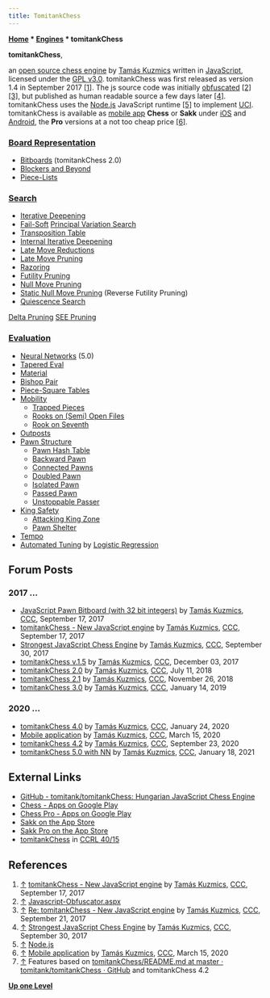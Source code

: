 ```yaml
---
title: TomitankChess
---
```

**[Home](Home "Home") \* [Engines](Engines "Engines") \* tomitankChess**


**tomitankChess**,  

an [open source chess engine](Category:Open_Source "Category:Open Source") by [Tamás Kuzmics](Tam%C3%A1s_Kuzmics "Tamás Kuzmics") written in [JavaScript](JavaScript "JavaScript"), licensed under the [GPL v3.0](Free_Software_Foundation#GPL "Free Software Foundation").
tomitankChess was first released as version 1.4 in September 2017 <a id="cite-note-1" href="#cite-ref-1">[1]</a>. 
The js source code was initially [obfuscated](https://en.wikipedia.org/wiki/Obfuscation_(software))
<a id="cite-note-2" href="#cite-ref-2">[2]</a>
<a id="cite-note-3" href="#cite-ref-3">[3]</a>, 
but published as human readable source a few days later 
<a id="cite-note-4" href="#cite-ref-4">[4]</a>. 
tomitankChess uses the [Node.js](https://en.wikipedia.org/wiki/Node.js) JavaScript runtime <a id="cite-note-5" href="#cite-ref-5">[5]</a> to implement [UCI](UCI "UCI").
tomitankChess is available as [mobile app](https://en.wikipedia.org/wiki/Mobile_app) **Chess** or **Sakk** under [iOS](index.php?title=IOS&action=edit&redlink=1 "IOS (page does not exist)") and [Android](Android "Android"), the **Pro** versions at a not too cheap price <a id="cite-note-6" href="#cite-ref-6">[6]</a>.



### [Board Representation](Board_Representation "Board Representation")


* [Bitboards](Bitboards "Bitboards") (tomitankChess 2.0)
* [Blockers and Beyond](Blockers_and_Beyond "Blockers and Beyond")
* [Piece-Lists](Piece-Lists "Piece-Lists")


### [Search](Search "Search")


* [Iterative Deepening](Iterative_Deepening "Iterative Deepening")
* [Fail-Soft](Fail-Soft "Fail-Soft") [Principal Variation Search](Principal_Variation_Search "Principal Variation Search")
* [Transposition Table](Transposition_Table "Transposition Table")
* [Internal Iterative Deepening](Internal_Iterative_Deepening "Internal Iterative Deepening")
* [Late Move Reductions](Late_Move_Reductions "Late Move Reductions")
* [Late Move Pruning](Futility_Pruning#MoveCountBasedPruning "Futility Pruning")
* [Razoring](Razoring "Razoring")
* [Futility Pruning](Futility_Pruning "Futility Pruning")
* [Null Move Pruning](Null_Move_Pruning "Null Move Pruning")
* [Static Null Move Pruning](Reverse_Futility_Pruning "Reverse Futility Pruning") (Reverse Futility Pruning)
* [Quiescence Search](Quiescence_Search "Quiescence Search")


 [Delta Pruning](Delta_Pruning "Delta Pruning")
 [SEE Pruning](Static_Exchange_Evaluation "Static Exchange Evaluation")
### [Evaluation](Evaluation "Evaluation")


* [Neural Networks](Neural_Networks "Neural Networks") (5.0)
* [Tapered Eval](Tapered_Eval "Tapered Eval")
* [Material](Material "Material")
* [Bishop Pair](Bishop_Pair "Bishop Pair")
* [Piece-Square Tables](Piece-Square_Tables "Piece-Square Tables")
* [Mobility](Mobility "Mobility")
	+ [Trapped Pieces](Trapped_Pieces "Trapped Pieces")
	+ [Rooks on (Semi) Open Files](Rook_on_Open_File "Rook on Open File")
	+ [Rook on Seventh](Rook_on_Seventh "Rook on Seventh")
* [Outposts](Outposts "Outposts")
* [Pawn Structure](Pawn_Structure "Pawn Structure")
	+ [Pawn Hash Table](Pawn_Hash_Table "Pawn Hash Table")
	+ [Backward Pawn](Backward_Pawn "Backward Pawn")
	+ [Connected Pawns](Connected_Pawns "Connected Pawns")
	+ [Doubled Pawn](Doubled_Pawn "Doubled Pawn")
	+ [Isolated Pawn](Isolated_Pawn "Isolated Pawn")
	+ [Passed Pawn](Passed_Pawn "Passed Pawn")
	+ [Unstoppable Passer](Unstoppable_Passer "Unstoppable Passer")
* [King Safety](King_Safety "King Safety")
	+ [Attacking King Zone](King_Safety#Attacking "King Safety")
	+ [Pawn Shelter](King_Safety#PawnShield "King Safety")
* [Tempo](Tempo "Tempo")
* [Automated Tuning](Automated_Tuning "Automated Tuning") by [Logistic Regression](Automated_Tuning#LogisticRegression "Automated Tuning")


## Forum Posts


### 2017 ...


* [JavaScript Pawn Bitboard (with 32 bit integers)](http://www.talkchess.com/forum/viewtopic.php?t=65198) by [Tamás Kuzmics](Tam%C3%A1s_Kuzmics "Tamás Kuzmics"), [CCC](CCC "CCC"), September 17, 2017
* [tomitankChess - New JavaScript engine](http://www.talkchess.com/forum/viewtopic.php?t=65200) by [Tamás Kuzmics](Tam%C3%A1s_Kuzmics "Tamás Kuzmics"), [CCC](CCC "CCC"), September 17, 2017
* [Strongest JavaScript Chess Engine](http://www.talkchess.com/forum/viewtopic.php?t=65344) by [Tamás Kuzmics](Tam%C3%A1s_Kuzmics "Tamás Kuzmics"), [CCC](CCC "CCC"), September 30, 2017
* [tomitankChess v.1.5](http://www.talkchess.com/forum/viewtopic.php?t=65899) by [Tamás Kuzmics](Tam%C3%A1s_Kuzmics "Tamás Kuzmics"), [CCC](CCC "CCC"), December 03, 2017
* [tomitankChess 2.0](http://www.talkchess.com/forum3/viewtopic.php?f=2&t=67954) by [Tamás Kuzmics](Tam%C3%A1s_Kuzmics "Tamás Kuzmics"), [CCC](CCC "CCC"), July 11, 2018
* [tomitankChess 2.1](http://www.talkchess.com/forum3/viewtopic.php?f=2&t=69059) by [Tamás Kuzmics](Tam%C3%A1s_Kuzmics "Tamás Kuzmics"), [CCC](CCC "CCC"), November 26, 2018
* [tomitankChess 3.0](http://www.talkchess.com/forum3/viewtopic.php?f=2&t=69596) by [Tamás Kuzmics](Tam%C3%A1s_Kuzmics "Tamás Kuzmics"), [CCC](CCC "CCC"), January 14, 2019


### 2020 ...


* [tomitankChess 4.0](http://www.talkchess.com/forum3/viewtopic.php?f=2&t=72894) by [Tamás Kuzmics](Tam%C3%A1s_Kuzmics "Tamás Kuzmics"), [CCC](CCC "CCC"), January 24, 2020
* [Mobile application](http://www.talkchess.com/forum3/viewtopic.php?f=2&t=73377) by [Tamás Kuzmics](Tam%C3%A1s_Kuzmics "Tamás Kuzmics"), [CCC](CCC "CCC"), March 15, 2020
* [tomitankChess 4.2](http://www.talkchess.com/forum3/viewtopic.php?f=2&t=75188) by [Tamás Kuzmics](Tam%C3%A1s_Kuzmics "Tamás Kuzmics"), [CCC](CCC "CCC"), September 23, 2020
* [tomitankChess 5.0 with NN](http://www.talkchess.com/forum3/viewtopic.php?f=2&t=76359) by [Tamás Kuzmics](Tam%C3%A1s_Kuzmics "Tamás Kuzmics"), [CCC](CCC "CCC"), January 18, 2021


## External Links


* [GitHub - tomitank/tomitankChess: Hungarian JavaScript Chess Engine](https://github.com/tomitank/tomitankChess)
* [Chess - Apps on Google Play](https://play.google.com/store/apps/details?id=sakk.tanky.hu&hl=en)
* [Chess Pro - Apps on Google Play](https://play.google.com/store/apps/details?id=sakk.tanky.hu.premium)
* [Sakk on the App Store](https://apps.apple.com/us/app/sakk/id1150654415)
* [Sakk Pro on the App Store](https://apps.apple.com/us/app/sakk-pro/id1152837781)
* [tomitankChess](http://ccrl.chessdom.com/ccrl/4040/cgi/compare_engines.cgi?family=tomitankChess&print=Rating+list&print=Results+table&print=LOS+table&print=Ponder+hit+table&print=Eval+difference+table&print=Comopp+gamenum+table&print=Overlap+table&print=Score+with+common+opponents) in [CCRL 40/15](CCRL "CCRL")


## References


1. <a id="cite-ref-1" href="#cite-note-1">↑</a> [tomitankChess - New JavaScript engine](http://www.talkchess.com/forum/viewtopic.php?t=65200) by [Tamás Kuzmics](Tam%C3%A1s_Kuzmics "Tamás Kuzmics"), [CCC](CCC "CCC"), September 17, 2017
2. <a id="cite-ref-2" href="#cite-note-2">↑</a> [Javascript-Obfuscator.aspx](http://www.javascriptobfuscator.com/Javascript-Obfuscator.aspx)
3. <a id="cite-ref-3" href="#cite-note-3">↑</a> [Re: tomitankChess - New JavaScript engine](http://www.talkchess.com/forum/viewtopic.php?t=65200&start=14) by [Tamás Kuzmics](Tam%C3%A1s_Kuzmics "Tamás Kuzmics"), [CCC](CCC "CCC"), September 21, 2017
4. <a id="cite-ref-4" href="#cite-note-4">↑</a> [Strongest JavaScript Chess Engine](http://www.talkchess.com/forum/viewtopic.php?t=65344) by [Tamás Kuzmics](Tam%C3%A1s_Kuzmics "Tamás Kuzmics"), [CCC](CCC "CCC"), September 30, 2017
5. <a id="cite-ref-5" href="#cite-note-5">↑</a> [Node.js](https://nodejs.org/en/)
6. <a id="cite-ref-6" href="#cite-note-6">↑</a> [Mobile application](http://www.talkchess.com/forum3/viewtopic.php?f=2&t=73377) by [Tamás Kuzmics](Tam%C3%A1s_Kuzmics "Tamás Kuzmics"), [CCC](CCC "CCC"), March 15, 2020
7. <a id="cite-ref-7" href="#cite-note-7">↑</a> Features based on [tomitankChess/README.md at master · tomitank/tomitankChess · GitHub](https://github.com/tomitank/tomitankChess/blob/master/README.md) and tomitankChess 4.2

**[Up one Level](Engines "Engines")**







 
